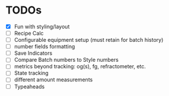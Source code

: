 # TODOs
- [X] Fun with styling/layout
- [ ] Recipe Calc
- [ ] Configurable equipment setup (must retain for batch history)
- [ ] number fields formatting
- [ ] Save Indicators
- [ ] Compare Batch numbers to Style numbers
- [ ] metrics beyond tracking: og(s), fg, refractometer, etc.
- [ ] State tracking
- [ ] different amount measurements
- [ ] Typeaheads